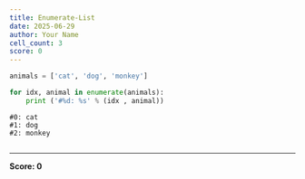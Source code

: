 ```yaml
---
title: Enumerate-List
date: 2025-06-29
author: Your Name
cell_count: 3
score: 0
---
```


```python
animals = ['cat', 'dog', 'monkey']
```


```python
for idx, animal in enumerate(animals):
    print ('#%d: %s' % (idx , animal))
```

    #0: cat
    #1: dog
    #2: monkey
    


```python

```


---
**Score: 0**